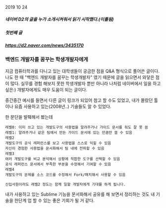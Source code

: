 2019 10 24

##### 네이버 D2의 글을 누가 소개시켜줘서 읽기 시작했다.(이틀됨)

##### 첫번째 글
##### https://d2.naver.com/news/3435170

### 백엔드 개발자를 꿈꾸는 학생개발자에게


지금 컴퓨터학과를 다니고 있는 대학생들이 궁금한 점을 Q&A 형식으로 풀어쓴 글이다.
나도 한 때 "백엔드 개발자를 꿈꾸는 학생개발자" 였기 때문에 글을 읽으면서 와닿은 점이 많다.
실무를 경험 해보지 못한 학생개발자 뿐만 아니라 나처럼 네이버에서 일을 하고 싶은:)
개발자에게도 매우 도움이 되는 글이다.


중간중간 예시를 들면서 다른 글이 링크가 되있어 참고 할 수도 있었고,
내가 몰랐던 툴이나 요즘 사용하고 있는(2008년..) 기술들도 알 수 있었다.


한 문단을 발췌해서 봤는데

```
레벨0: 이미 쓰고 있는 개발도구의 사용법을 알려주거나 가이드 문서를 줘도 잘 못 씀
레벨1: 알려주거나 같은 팀에서 만든 가이드 문서에 있는 만큼만 쓸 수 있음
레벨2
개발도구의 공식 레퍼런스를 보고 사용법을 스스로 익힐 수 있음
자신이 경험한 사용법을 문서화해서 팀 내에 전파할 수 있음
레벨3
여러 개발도구를 비교 분석해서 상황에 적합한 도구를 선택할 수 있음
공식 레퍼런스 문서에서 부족한 부분을 수정해서 기여할 수 있음
레벨4
개발도구의 문제를 소스 코드를 수정해서 Fork/패치해서 사용할 수 있음

신입사원이라도 레벨2 정도는 함께 일할 개발자에게 기대를 하게 됩니다.
```

내가 사용하고 있는 Sublime 기능을 문서화해서 공유를 해 보면서 정리하는 것도
내 기술을 한단계 업 할 수 있는 좋은 기회가 될 거 같다.
